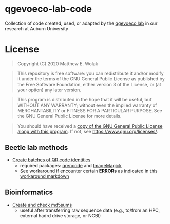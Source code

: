 # qgevoeco-lab-code
Collection of code created, used, or adapted by the [qgevoeco lab](https://qgevoeco.com) in our research at Auburn University

# License

>Copyright (C) 2020  Matthew E. Wolak

>This repository is free software: you can redistribute it and/or modify
    it under the terms of the GNU General Public License as published by
    the Free Software Foundation, either version 3 of the License, or
    (at your option) any later version.

>This program is distributed in the hope that it will be useful,
    but WITHOUT ANY WARRANTY; without even the implied warranty of
    MERCHANTABILITY or FITNESS FOR A PARTICULAR PURPOSE.  See the
    GNU General Public License for more details.

>You should have received a [copy of the GNU General Public License
    along with this program](https://github.com/qgevoeco/qgevoeco-lab-code/blob/main/LICENSE).  If not, see <https://www.gnu.org/licenses/>.



## Beetle lab methods

  - [Create batches of QR code identities](https://github.com/qgevoeco/qgevoeco-lab-code/blob/main/Beetle-lab-methods/QRcode.sh)
    - required packages: [qrencode](https://fukuchi.org/works/qrencode/) and [ImageMagick ](https://imagemagick.org/index.php)
    - See workaround if encounter certain __ERRORs__ as indicated in this [workaround markdown](Beetle-lab-methods/QRcode_error_workaround.md)
  
## Bioinformatics

  - [Create and check md5sums](https://github.com/qgevoeco/qgevoeco-lab-code/blob/main/Bioinformatics/md5sum_check_and_compare.md)
    - useful after transferring raw sequence data (e.g., to/from an HPC, external hadrd drive storage, or NCBI) 

